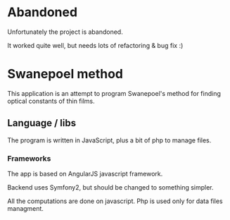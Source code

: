 # Abandoned
Unfortunately the project is abandoned.

It worked quite well, but needs lots of refactoring & bug fix :)

Swanepoel method
=================
This application is an attempt to program Swanepoel's method for finding optical constants of thin films.

Language / libs
---------------
The program is written in JavaScript, plus a bit of php to manage files.

### Frameworks

The app is based on AngularJS javascript framework.

Backend uses Symfony2, but should be changed to something simpler.

All the computations are done on javascript. Php is used only for data files managment.
